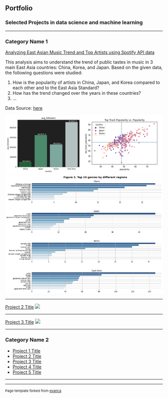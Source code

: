 ## Portfolio
### Selected Projects in data science and machine learning
---

### Category Name 1 

[Analyzing East Asian Music Trend and Top Artists using Spotify API data](/sample_page)

This analysis aims to understand the trend of public tastes in music in 3 main East Asia countries: China, Korea, and Japan. Based on the given data, the following questions were studied:

1. How is the popularity of artists in China, Japan, and Korea compared to each other and to the East Asia Standard?
2. How has the trend changed over the years in these countries?
3. ...

Data Source: [here](https://www.kaggle.com/datasets/crxxom/spotify-popular-east-asian-artists-and-tracks?select=east_asia_top_tracks.csv)

<img src="images/p1i2.png?raw=true"/>
<img src="images/p1i1.png?raw=true"/>

---
[Project 2 Title](/pdf/sample_presentation.pdf)
<img src="images/dummy_thumbnail.jpg?raw=true"/>

---
[Project 3 Title](http://example.com/)
<img src="images/dummy_thumbnail.jpg?raw=true"/>

---

### Category Name 2

- [Project 1 Title](http://example.com/)
- [Project 2 Title](http://example.com/)
- [Project 3 Title](http://example.com/)
- [Project 4 Title](http://example.com/)
- [Project 5 Title](http://example.com/)

---




---
<p style="font-size:11px">Page template forked from <a href="https://github.com/evanca/quick-portfolio">evanca</a></p>
<!-- Remove above link if you don't want to attibute -->
